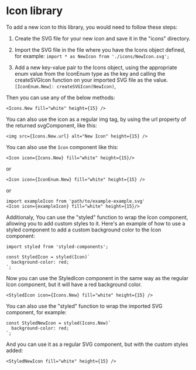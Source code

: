 # Icon library

To add a new icon to this library, you would need to follow these steps:

1. Create the SVG file for your new icon and save it in the "icons" directory.

2. Import the SVG file in the file where you have the Icons object defined, for example:
`import * as NewIcon from './icons/NewIcon.svg';`

3. Add a new key-value pair to the Icons object, using the appropriate enum value from the IconEnum type as the key and calling the createSVGIcon function on your imported SVG file as the value. `[IconEnum.New]: createSVGIcon(NewIcon)`,

Then you can use any of the below methods:

```tsx
<Icons.New fill="white" height={15} />
```

You can also use the icon as a regular img tag, by using the url property of the returned svgComponent, like this:

```tsx
<img src={Icons.New.url} alt="New Icon" height={15} />
```

You can also use the `Icon` component like this:

```tsx
<Icon icon={Icons.New} fill="white" height={15}/> 
```

or

```tsx
<Icon icon={IconEnum.New} fill="white" height={15} />
```

or

```tsx
import exampleIcon from 'path/to/example-example.svg'
<Icon icon={exampleIcon} fill="white" height={15}/>
```

Additionaly, You can use the "styled" function to wrap the Icon component, allowing you to add custom styles to it. Here's an example of how to use a styled component to add a custom background color to the Icon component:

```tsx
import styled from 'styled-components';

const StyledIcon = styled(Icon)`
  background-color: red;
`;
```

Now you can use the StyledIcon component in the same way as the regular Icon component, but it will have a red background color.

```tsx
<StyledIcon icon={Icons.New} fill="white" height={15} />
```

You can also use the "styled" function to wrap the imported SVG component, for example:

```tsx
const StyledNewIcon = styled(Icons.New)`
  background-color: red;
`;
```

And you can use it as a regular SVG component, but with the custom styles added:

```tsx
<StyledNewIcon fill="white" height={15} />
```
